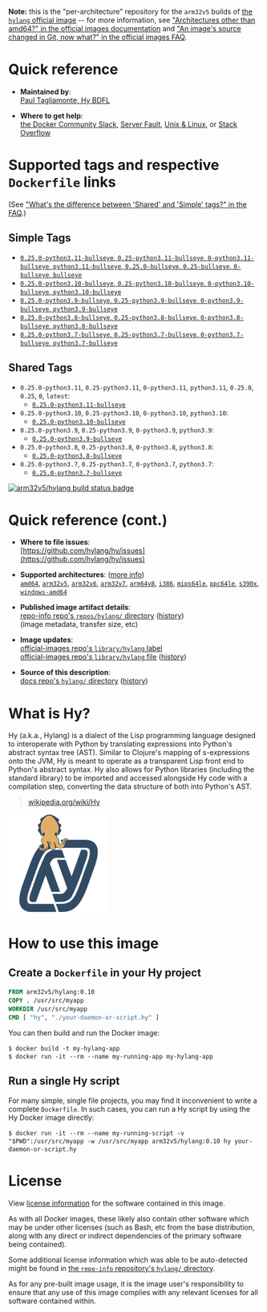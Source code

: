 <!--

********************************************************************************

WARNING:

    DO NOT EDIT "hylang/README.md"

    IT IS AUTO-GENERATED

    (from the other files in "hylang/" combined with a set of templates)

********************************************************************************

-->

**Note:** this is the "per-architecture" repository for the `arm32v5` builds of [the `hylang` official image](https://hub.docker.com/_/hylang) -- for more information, see ["Architectures other than amd64?" in the official images documentation](https://github.com/docker-library/official-images#architectures-other-than-amd64) and ["An image's source changed in Git, now what?" in the official images FAQ](https://github.com/docker-library/faq#an-images-source-changed-in-git-now-what).

# Quick reference

-	**Maintained by**:  
	[Paul Tagliamonte, Hy BDFL](https://github.com/hylang/hy)

-	**Where to get help**:  
	[the Docker Community Slack](https://dockr.ly/comm-slack), [Server Fault](https://serverfault.com/help/on-topic), [Unix & Linux](https://unix.stackexchange.com/help/on-topic), or [Stack Overflow](https://stackoverflow.com/help/on-topic)

# Supported tags and respective `Dockerfile` links

(See ["What's the difference between 'Shared' and 'Simple' tags?" in the FAQ](https://github.com/docker-library/faq#whats-the-difference-between-shared-and-simple-tags).)

## Simple Tags

-	[`0.25.0-python3.11-bullseye`, `0.25-python3.11-bullseye`, `0-python3.11-bullseye`, `python3.11-bullseye`, `0.25.0-bullseye`, `0.25-bullseye`, `0-bullseye`, `bullseye`](https://github.com/hylang/docker-hylang/blob/0d762b448e7daeaeddda1d1b8bfb71d3cea233bb/dockerfiles-generated/Dockerfile.python3.11-bullseye)
-	[`0.25.0-python3.10-bullseye`, `0.25-python3.10-bullseye`, `0-python3.10-bullseye`, `python3.10-bullseye`](https://github.com/hylang/docker-hylang/blob/0d762b448e7daeaeddda1d1b8bfb71d3cea233bb/dockerfiles-generated/Dockerfile.python3.10-bullseye)
-	[`0.25.0-python3.9-bullseye`, `0.25-python3.9-bullseye`, `0-python3.9-bullseye`, `python3.9-bullseye`](https://github.com/hylang/docker-hylang/blob/0d762b448e7daeaeddda1d1b8bfb71d3cea233bb/dockerfiles-generated/Dockerfile.python3.9-bullseye)
-	[`0.25.0-python3.8-bullseye`, `0.25-python3.8-bullseye`, `0-python3.8-bullseye`, `python3.8-bullseye`](https://github.com/hylang/docker-hylang/blob/0d762b448e7daeaeddda1d1b8bfb71d3cea233bb/dockerfiles-generated/Dockerfile.python3.8-bullseye)
-	[`0.25.0-python3.7-bullseye`, `0.25-python3.7-bullseye`, `0-python3.7-bullseye`, `python3.7-bullseye`](https://github.com/hylang/docker-hylang/blob/0d762b448e7daeaeddda1d1b8bfb71d3cea233bb/dockerfiles-generated/Dockerfile.python3.7-bullseye)

## Shared Tags

-	`0.25.0-python3.11`, `0.25-python3.11`, `0-python3.11`, `python3.11`, `0.25.0`, `0.25`, `0`, `latest`:
	-	[`0.25.0-python3.11-bullseye`](https://github.com/hylang/docker-hylang/blob/0d762b448e7daeaeddda1d1b8bfb71d3cea233bb/dockerfiles-generated/Dockerfile.python3.11-bullseye)
-	`0.25.0-python3.10`, `0.25-python3.10`, `0-python3.10`, `python3.10`:
	-	[`0.25.0-python3.10-bullseye`](https://github.com/hylang/docker-hylang/blob/0d762b448e7daeaeddda1d1b8bfb71d3cea233bb/dockerfiles-generated/Dockerfile.python3.10-bullseye)
-	`0.25.0-python3.9`, `0.25-python3.9`, `0-python3.9`, `python3.9`:
	-	[`0.25.0-python3.9-bullseye`](https://github.com/hylang/docker-hylang/blob/0d762b448e7daeaeddda1d1b8bfb71d3cea233bb/dockerfiles-generated/Dockerfile.python3.9-bullseye)
-	`0.25.0-python3.8`, `0.25-python3.8`, `0-python3.8`, `python3.8`:
	-	[`0.25.0-python3.8-bullseye`](https://github.com/hylang/docker-hylang/blob/0d762b448e7daeaeddda1d1b8bfb71d3cea233bb/dockerfiles-generated/Dockerfile.python3.8-bullseye)
-	`0.25.0-python3.7`, `0.25-python3.7`, `0-python3.7`, `python3.7`:
	-	[`0.25.0-python3.7-bullseye`](https://github.com/hylang/docker-hylang/blob/0d762b448e7daeaeddda1d1b8bfb71d3cea233bb/dockerfiles-generated/Dockerfile.python3.7-bullseye)

[![arm32v5/hylang build status badge](https://img.shields.io/jenkins/s/https/doi-janky.infosiftr.net/job/multiarch/job/arm32v5/job/hylang.svg?label=arm32v5/hylang%20%20build%20job)](https://doi-janky.infosiftr.net/job/multiarch/job/arm32v5/job/hylang/)

# Quick reference (cont.)

-	**Where to file issues**:  
	[https://github.com/hylang/hy/issues](https://github.com/hylang/hy/issues)

-	**Supported architectures**: ([more info](https://github.com/docker-library/official-images#architectures-other-than-amd64))  
	[`amd64`](https://hub.docker.com/r/amd64/hylang/), [`arm32v5`](https://hub.docker.com/r/arm32v5/hylang/), [`arm32v6`](https://hub.docker.com/r/arm32v6/hylang/), [`arm32v7`](https://hub.docker.com/r/arm32v7/hylang/), [`arm64v8`](https://hub.docker.com/r/arm64v8/hylang/), [`i386`](https://hub.docker.com/r/i386/hylang/), [`mips64le`](https://hub.docker.com/r/mips64le/hylang/), [`ppc64le`](https://hub.docker.com/r/ppc64le/hylang/), [`s390x`](https://hub.docker.com/r/s390x/hylang/), [`windows-amd64`](https://hub.docker.com/r/winamd64/hylang/)

-	**Published image artifact details**:  
	[repo-info repo's `repos/hylang/` directory](https://github.com/docker-library/repo-info/blob/master/repos/hylang) ([history](https://github.com/docker-library/repo-info/commits/master/repos/hylang))  
	(image metadata, transfer size, etc)

-	**Image updates**:  
	[official-images repo's `library/hylang` label](https://github.com/docker-library/official-images/issues?q=label%3Alibrary%2Fhylang)  
	[official-images repo's `library/hylang` file](https://github.com/docker-library/official-images/blob/master/library/hylang) ([history](https://github.com/docker-library/official-images/commits/master/library/hylang))

-	**Source of this description**:  
	[docs repo's `hylang/` directory](https://github.com/docker-library/docs/tree/master/hylang) ([history](https://github.com/docker-library/docs/commits/master/hylang))

# What is Hy?

Hy (a.k.a., Hylang) is a dialect of the Lisp programming language designed to interoperate with Python by translating expressions into Python's abstract syntax tree (AST). Similar to Clojure's mapping of s-expressions onto the JVM, Hy is meant to operate as a transparent Lisp front end to Python's abstract syntax. Hy also allows for Python libraries (including the standard library) to be imported and accessed alongside Hy code with a compilation step, converting the data structure of both into Python's AST.

> [wikipedia.org/wiki/Hy](https://en.wikipedia.org/wiki/Hy)

![logo](https://raw.githubusercontent.com/docker-library/docs/c097f38c6ee48cd13456df8cd853a9d806fff429/hylang/logo.png)

# How to use this image

## Create a `Dockerfile` in your Hy project

```dockerfile
FROM arm32v5/hylang:0.10
COPY . /usr/src/myapp
WORKDIR /usr/src/myapp
CMD [ "hy", "./your-daemon-or-script.hy" ]
```

You can then build and run the Docker image:

```console
$ docker build -t my-hylang-app
$ docker run -it --rm --name my-running-app my-hylang-app
```

## Run a single Hy script

For many simple, single file projects, you may find it inconvenient to write a complete `Dockerfile`. In such cases, you can run a Hy script by using the Hy Docker image directly:

```console
$ docker run -it --rm --name my-running-script -v "$PWD":/usr/src/myapp -w /usr/src/myapp arm32v5/hylang:0.10 hy your-daemon-or-script.hy
```

# License

View [license information](https://github.com/hylang/hy/blob/master/LICENSE) for the software contained in this image.

As with all Docker images, these likely also contain other software which may be under other licenses (such as Bash, etc from the base distribution, along with any direct or indirect dependencies of the primary software being contained).

Some additional license information which was able to be auto-detected might be found in [the `repo-info` repository's `hylang/` directory](https://github.com/docker-library/repo-info/tree/master/repos/hylang).

As for any pre-built image usage, it is the image user's responsibility to ensure that any use of this image complies with any relevant licenses for all software contained within.
